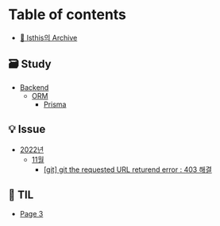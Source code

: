 # Table of contents

* [👻 Isthis의 Archive](README.md)

## 🗃 Study

* [Backend](<README (1).md>)
  * [ORM](study/backend/orm/README.md)
    * [Prisma](study/backend/orm/prisma.md)

## 💡 Issue

* [2022년](issue/page-2.md)
  * [11월](issue/2022/11/README.md)
    * [\[git\] git the requested URL returend error : 403 해결](issue/2022/11/git-git-the-requested-url-returend-error-403.md)

## 📖 TIL

* [Page 3](til/page-3.md)
